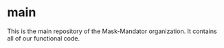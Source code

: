 # main

This is the main repository of the Mask-Mandator organization. It contains all of our functional code.
